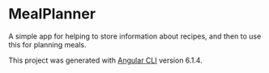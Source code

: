 # MealPlanner

A simple app for helping to store information about recipes, and then to use this for planning meals.

This project was generated with [Angular CLI](https://github.com/angular/angular-cli) version 6.1.4.
